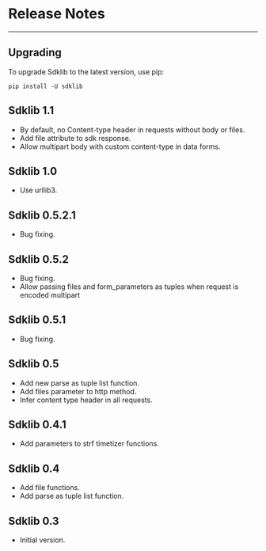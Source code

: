 # Release Notes

---

## Upgrading

To upgrade Sdklib to the latest version, use pip:

    pip install -U sdklib


## Sdklib 1.1

* By default, no Content-type header in requests without body or files.
* Add file attribute to sdk response.
* Allow multipart body with custom content-type in data forms.


## Sdklib 1.0

* Use urllib3.


## Sdklib 0.5.2.1

* Bug fixing.


## Sdklib 0.5.2

* Bug fixing.
* Allow passing files and form_parameters as tuples when request is encoded multipart


## Sdklib 0.5.1

* Bug fixing.


## Sdklib 0.5

* Add new parse as tuple list function.
* Add files parameter to http method.
* Infer content type header in all requests.
    
    
## Sdklib 0.4.1

* Add parameters to strf timetizer functions.
        

## Sdklib 0.4

* Add file functions.
* Add parse as tuple list function.


## Sdklib 0.3

* Initial version.
    



    

    



    

    

    
